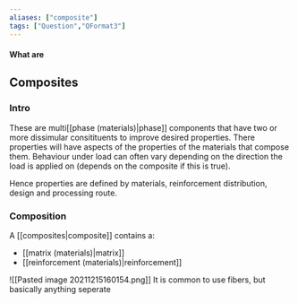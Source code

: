 ```yaml
---
aliases: ["composite"]
tags: ["Question","QFormat3"]
---
```


#### What are
## Composites
### Intro
These are multi[[phase (materials)|phase]] components that have two or more dissimular consitituents to improve desired properties. 
There properties will have aspects of the properties of the materials that compose them.
Behaviour under load can often vary depending on the direction the load is applied on (depends on the composite if this is true).

Hence properties are defined by materials, reinforcement distribution, design and processing route.

### Composition
A [[composites|composite]] contains a:
- [[matrix (materials)|matrix]]
- [[reinforcement (materials)|reinforcement]]

![[Pasted image 20211215160154.png]]
It is common to use fibers, but basically anything seperate 